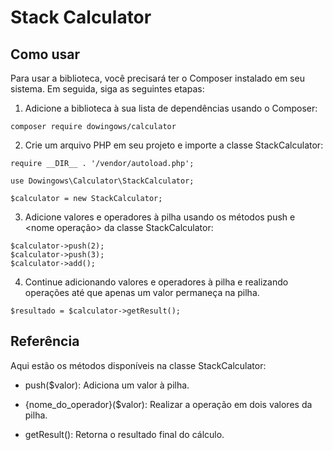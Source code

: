 # Stack Calculator

## Como usar
Para usar a biblioteca, você precisará ter o Composer instalado em seu sistema. Em seguida, siga as seguintes etapas:

1.  Adicione a biblioteca à sua lista de dependências usando o Composer:

```
composer require dowingows/calculator
```

2. Crie um arquivo PHP em seu projeto e importe a classe StackCalculator:

```
require __DIR__ . '/vendor/autoload.php';

use Dowingows\Calculator\StackCalculator;

$calculator = new StackCalculator;
```

3. Adicione valores e operadores à pilha usando os métodos push e <nome operação> da classe StackCalculator:

```
$calculator->push(2);
$calculator->push(3);
$calculator->add();
```

4. Continue adicionando valores e operadores à pilha e realizando operações até que apenas um valor permaneça na pilha.

```
$resultado = $calculator->getResult();
```


## Referência

Aqui estão os métodos disponíveis na classe StackCalculator:

- push($valor): Adiciona um valor à pilha.

- {nome_do_operador}($valor): Realizar a operação em dois valores da pilha.

- getResult(): Retorna o resultado final do cálculo.
